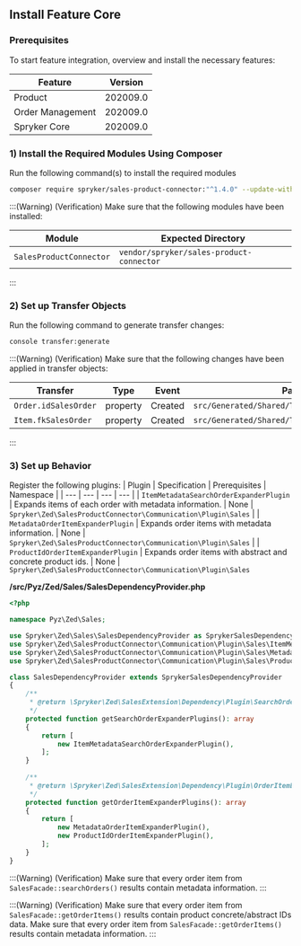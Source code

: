 ## Install Feature Core

### Prerequisites
To start feature integration, overview and install the necessary features:

| Feature | Version |
| --- | --- |
| Product | 202009.0 |
| Order Management | 202009.0 |
| Spryker Core | 202009.0 |

### 1) Install the Required Modules Using Composer
Run the following command(s) to install the required modules
```bash
composer require spryker/sales-product-connector:"^1.4.0" --update-with-dependencies
```
:::(Warning) (Verification)
Make sure that the following modules have been installed:

| Module | Expected Directory |
| --- | --- |
| `SalesProductConnector` | `vendor/spryker/sales-product-connector` |
:::
### 2) Set up Transfer Objects
Run the following command to generate transfer changes:
```bash
console transfer:generate
```
:::(Warning) (Verification)
Make sure that the following changes have been applied in transfer objects:

| Transfer| Type| Event| Path|
| --- | --- | --- | --- |
| `Order.idSalesOrder` | property | Created |`src/Generated/Shared/Transfer/OrderTransfer` |
| `Item.fkSalesOrder` | property | Created | `src/Generated/Shared/Transfer/ItemTransfer` |
:::

### 3) Set up Behavior
Register the following plugins:
| Plugin | Specification | Prerequisites | Namespace |
| --- | --- | --- | --- |
| `ItemMetadataSearchOrderExpanderPlugin` | Expands items of each order with metadata information. | None | `Spryker\Zed\SalesProductConnector\Communication\Plugin\Sales` |
| `MetadataOrderItemExpanderPlugin` | Expands order items with metadata information. | None | `Spryker\Zed\SalesProductConnector\Communication\Plugin\Sales` |
| `ProductIdOrderItemExpanderPlugin` | Expands order items with abstract and concrete product ids. | None | `Spryker\Zed\SalesProductConnector\Communication\Plugin\Sales`

**/src/Pyz/Zed/Sales/SalesDependencyProvider.php**
```php
<?php

namespace Pyz\Zed\Sales;

use Spryker\Zed\Sales\SalesDependencyProvider as SprykerSalesDependencyProvider;
use Spryker\Zed\SalesProductConnector\Communication\Plugin\Sales\ItemMetadataSearchOrderExpanderPlugin;
use Spryker\Zed\SalesProductConnector\Communication\Plugin\Sales\MetadataOrderItemExpanderPlugin;
use Spryker\Zed\SalesProductConnector\Communication\Plugin\Sales\ProductIdOrderItemExpanderPlugin;

class SalesDependencyProvider extends SprykerSalesDependencyProvider
{
    /**
     * @return \Spryker\Zed\SalesExtension\Dependency\Plugin\SearchOrderExpanderPluginInterface[]
     */
    protected function getSearchOrderExpanderPlugins(): array
    {
        return [
            new ItemMetadataSearchOrderExpanderPlugin(),
        ];
    }
    
    /**
     * @return \Spryker\Zed\SalesExtension\Dependency\Plugin\OrderItemExpanderPluginInterface[]
     */
    protected function getOrderItemExpanderPlugins(): array
    {
        return [
            new MetadataOrderItemExpanderPlugin(),
            new ProductIdOrderItemExpanderPlugin(),
        ];
    }
}
```
:::(Warning) (Verification)
Make sure that every order item from `SalesFacade::searchOrders()` results contain metadata information.
:::

:::(Warning) (Verification)
Make sure that every order item from `SalesFacade::getOrderItems()` results contain product concrete/abstract IDs data.
Make sure that every order item from `SalesFacade::getOrderItems()` results contain metadata information.
:::
